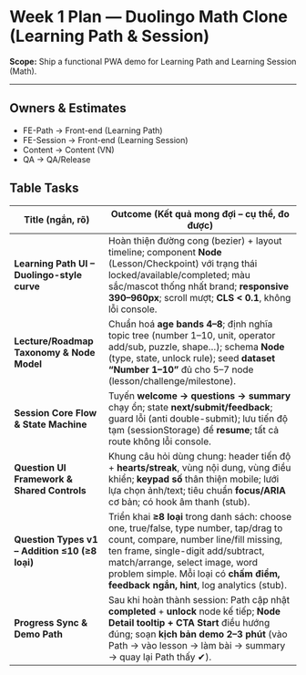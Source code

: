 # Week 1 Plan — Duolingo Math Clone (Learning Path & Session)

**Scope:** Ship a functional PWA demo for Learning Path and Learning Session (Math).

---

## Owners & Estimates

- FE-Path → Front-end (Learning Path)
- FE-Session → Front-end (Learning Session)
- Content → Content (VN)
- QA → QA/Release

## Table Tasks

| Title (ngắn, rõ)                               | Outcome (Kết quả mong đợi – cụ thể, đo được)                                                                                                                                                                                                                                                     |
| ---------------------------------------------- | ------------------------------------------------------------------------------------------------------------------------------------------------------------------------------------------------------------------------------------------------------------------------------------------------ |
| **Learning Path UI – Duolingo-style curve**    | Hoàn thiện đường cong (bezier) + layout timeline; component **Node** (Lesson/Checkpoint) với trạng thái locked/available/completed; màu sắc/mascot thống nhất brand; **responsive 390–960px**; scroll mượt; **CLS < 0.1**, không lỗi console.                                                    |
| **Lecture/Roadmap Taxonomy & Node Model**      | Chuẩn hoá **age bands 4–8**; định nghĩa topic tree (number 1–10, unit, operator add/sub, puzzle, shape…); schema **Node** (type, state, unlock rule); seed **dataset “Number 1–10”** đủ cho 5–7 node (lesson/challenge/milestone).                                                               |
| **Session Core Flow & State Machine**          | Tuyến **welcome → questions → summary** chạy ổn; state **next/submit/feedback**; guard lỗi (anti double-submit); lưu tiến độ tạm (sessionStorage) để **resume**; tất cả route không lỗi console.                                                                                                 |
| **Question UI Framework & Shared Controls**    | Khung câu hỏi dùng chung: header tiến độ + **hearts/streak**, vùng nội dung, vùng điều khiển; **keypad số** thân thiện mobile; lưới lựa chọn ảnh/text; tiêu chuẩn **focus/ARIA** cơ bản; có hook âm thanh (stub).                                                                                |
| **Question Types v1 – Addition ≤10 (≥8 loại)** | Triển khai **≥8 loại** trong danh sách: choose one, true/false, type number, tap/drag to count, compare, number line/fill missing, ten frame, single-digit add/subtract, match/arrange, select image, word problem simple. Mỗi loại có **chấm điểm, feedback ngắn, hint**, log analytics (stub). |
| **Progress Sync & Demo Path**                  | Sau khi hoàn thành session: Path cập nhật **completed** + **unlock** node kế tiếp; **Node Detail tooltip + CTA Start** điều hướng đúng; soạn **kịch bản demo 2–3 phút** (vào Path → vào lesson → làm bài → summary → quay lại Path thấy ✔).                                                     |
